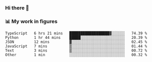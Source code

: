 ### Hi there 👋

### 📊 My work in figures

<!--START_SECTION:waka-->

```text
TypeScript   6 hrs 21 mins   ██████████████████▓░░░░░░   74.39 %
Python       1 hr 44 mins    █████░░░░░░░░░░░░░░░░░░░░   20.39 %
JSON         12 mins         ▓░░░░░░░░░░░░░░░░░░░░░░░░   02.45 %
JavaScript   7 mins          ▒░░░░░░░░░░░░░░░░░░░░░░░░   01.44 %
Text         3 mins          ▒░░░░░░░░░░░░░░░░░░░░░░░░   00.72 %
Other        1 min           ░░░░░░░░░░░░░░░░░░░░░░░░░   00.32 %
```

<!--END_SECTION:waka-->
